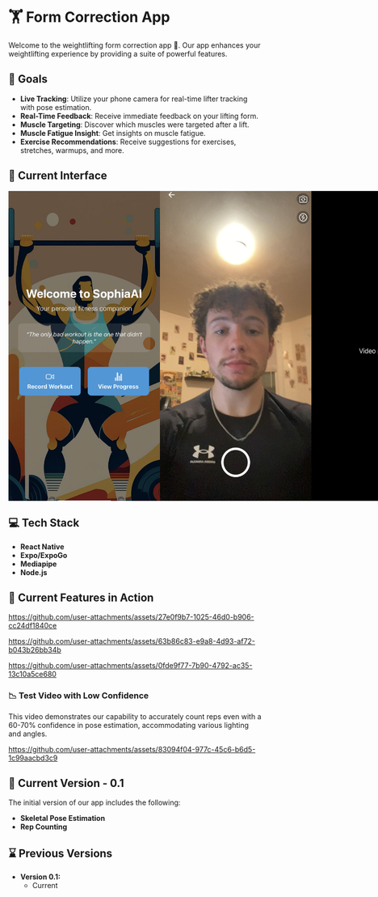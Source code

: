 # 🏋 Form Correction App

Welcome to the weightlifting form correction app 💪. Our app enhances your weightlifting experience by providing a suite of powerful features.

## 🎯 Goals
- **Live Tracking**: Utilize your phone camera for real-time lifter tracking with pose estimation.
- **Real-Time Feedback**: Receive immediate feedback on your lifting form.
- **Muscle Targeting**: Discover which muscles were targeted after a lift.
- **Muscle Fatigue Insight**: Get insights on muscle fatigue.
- **Exercise Recommendations**: Receive suggestions for exercises, stretches, warmups, and more.

## 📸 Current Interface
<div style="display: flex; flex-direction: row;">
  <img src="https://github.com/craneave/SophiaAI/blob/main/github_media/SophiaAI_cover.jpg?raw=true" alt="Current Look" width="300">
  <img src="https://github.com/craneave/SophiaAI/blob/main/github_media/SophiaAI_camera.jpg?raw=true" alt="Current Look 2" width="300">
  <img src="https://github.com/craneave/SophiaAI/blob/main/github_media/SophiaAI_loading.jpeg?raw=true" alt="Current Look 3" width="300">
</div>

## 💻 Tech Stack
- **React Native**
- **Expo/ExpoGo**
- **Mediapipe**
- **Node.js**

## 🎥 Current Features in Action
https://github.com/user-attachments/assets/27e0f9b7-1025-46d0-b906-cc24df1840ce  



https://github.com/user-attachments/assets/63b86c83-e9a8-4d93-af72-b043b26bb34b  



https://github.com/user-attachments/assets/0fde9f77-7b90-4792-ac35-13c10a5ce680  




### 📉 Test Video with Low Confidence
This video demonstrates our capability to accurately count reps even with a 60-70% confidence in pose estimation, accommodating various lighting and angles.



https://github.com/user-attachments/assets/83094f04-977c-45c6-b6d5-1c99aacbd3c9  




## 🌟 Current Version - 0.1
The initial version of our app includes the following:
- **Skeletal Pose Estimation**
- **Rep Counting**

## ⌛ Previous Versions
- **Version 0.1:**
  - Current
